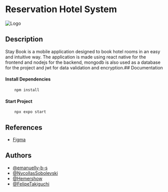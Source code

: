 # Reservation Hotel System

![Logo](https://github.com/emanuelly-b-s/Reservation-Systems-Hotel/blob/main/frontend/assets/logo.png)

## Description

Stay Book is a mobile application designed to book hotel rooms in an easy and intuitive way.
The application is made using react native for the frontend and nodejs for the backend, mongodb is also used as a database for the project and jwt for data validation and encryption.## Documentation

#### Install Dependencies

```
    npm install
```

#### Start Project

```
    npx expo start
```


## References

 - [Figma](https://www.figma.com/file/C1tbOsJ6RkFcd9IiVwERDq/StayBook?type=design&node-id=0%3A1&mode=design&t=EENO6ANqgxMt6kt1-1)


## Authors

- [@emanuelly-b-s](https://github.com/emanuelly-b-s)
- [@NycollasSobolevski](https://github.com/NycollasSobolevski)
- [@Hemershow](https://github.com/Hemershow)
- [@FelipeTakiguchi](https://github.com/FelipeTakiguchi)
